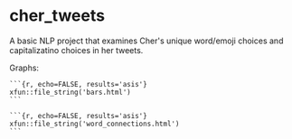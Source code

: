 # cher_tweets
A basic NLP project that examines Cher's unique word/emoji choices and capitalizatino choices in her tweets. 

Graphs:

````{=html}
```{r, echo=FALSE, results='asis'}
xfun::file_string('bars.html')
```
````

````{=html}
```{r, echo=FALSE, results='asis'}
xfun::file_string('word_connections.html')
```
````